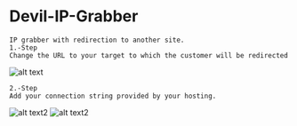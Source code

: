 # Devil-IP-Grabber
	IP grabber with redirection to another site.							
	1.-Step
	Change the URL to your target to which the customer will be redirected 
![alt text](https://github.com/secleGhost/Devil-IP-Grabber/blob/981175cf2d99d3938aa472503d579b390c79f23f/screenshots/screen.png?raw=true)
	
	2.-Step
	Add your connection string provided by your hosting.
	
![alt text2](https://github.com/secleGhost/Devil-IP-Grabber/blob/981175cf2d99d3938aa472503d579b390c79f23f/screenshots/Captura%20de%20pantalla%20(9).png?raw=true)
![alt text2](https://github.com/secleGhost/Devil-IP-Grabber/blob/1403bf699df3d419ccd7484d735f59df4bddf1f4/screenshots/Captura%20de%20pantalla%20(11).png?raw=true)
	

	

